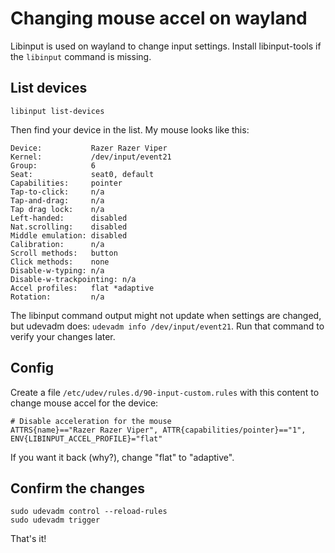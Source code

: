 # Changing mouse accel on wayland

Libinput is used on wayland to change input settings. 
Install libinput-tools if the `libinput` command is missing. 

## List devices

`libinput list-devices`

Then find your device in the list. My mouse looks like this: 

```
Device:           Razer Razer Viper
Kernel:           /dev/input/event21
Group:            6
Seat:             seat0, default
Capabilities:     pointer 
Tap-to-click:     n/a
Tap-and-drag:     n/a
Tap drag lock:    n/a
Left-handed:      disabled
Nat.scrolling:    disabled
Middle emulation: disabled
Calibration:      n/a
Scroll methods:   button
Click methods:    none
Disable-w-typing: n/a
Disable-w-trackpointing: n/a
Accel profiles:   flat *adaptive
Rotation:         n/a
```

The libinput command output might not update when settings are changed, but udevadm does: `udevadm info /dev/input/event21`. Run that command to verify your changes later.

## Config

Create a file `/etc/udev/rules.d/90-input-custom.rules` with this content to change mouse accel for the device: 

```
# Disable acceleration for the mouse
ATTRS{name}=="Razer Razer Viper", ATTR{capabilities/pointer}=="1", ENV{LIBINPUT_ACCEL_PROFILE}="flat"
```

If you want it back (why?), change "flat" to "adaptive". 

## Confirm the changes

```
sudo udevadm control --reload-rules
sudo udevadm trigger
```

That's it!
